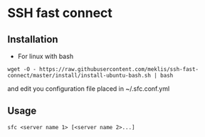 # SSH fast connect

## Installation
* For linux with bash
```
wget -O - https://raw.githubusercontent.com/meklis/ssh-fast-connect/master/install/install-ubuntu-bash.sh | bash
```
and edit you configuration file placed in ~/.sfc.conf.yml

## Usage 
```
sfc <server name 1> [<server name 2>...]
```

